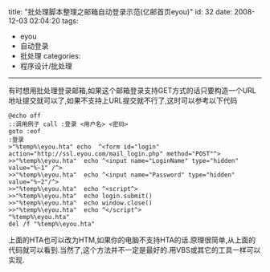 title: "批处理脚本整理之邮箱自动登录示范(亿邮首页eyou)"
id: 32
date: 2008-12-03 02:04:20
tags: 
- eyou
- 自动登录
- 批处理
categories: 
- 程序设计/批处理
---

有时想用批处理登录邮箱,如果这个邮箱登录支持GET方式的话只要构造一个URL地址提交就可以了,如果不支持上URL提交就不行了,这时可以参考以下代码

```
@echo off
::调用例子 call :登录 <用户名> <密码>
goto :eof
:登录 
>"%temp%\eyou.hta" echo  ^<form id="login" action="http://ssl.eyou.com/mail_login.php" method="POST"^>
>>"%temp%\eyou.hta"  echo ^<input name="LoginName" type="hidden" value="%~1" /^>
>>"%temp%\eyou.hta"  echo ^<input name="Password" type="hidden" value="%~2"/^>
>>"%temp%\eyou.hta"  echo ^<script^>
>>"%temp%\eyou.hta"  echo login.submit()
>>"%temp%\eyou.hta"  echo window.close()
>>"%temp%\eyou.hta"  echo ^</script^>
"%temp%\eyou.hta"
del /f "%temp%\eyou.hta"
```

上面的HTA也可以改为HTM,如果你的电脑不支持HTA的话.原理很简单,从上面的代码就可以看到.当然了,这个方法并不一定是最好的.用VBS或其它的工具一样可以实现.